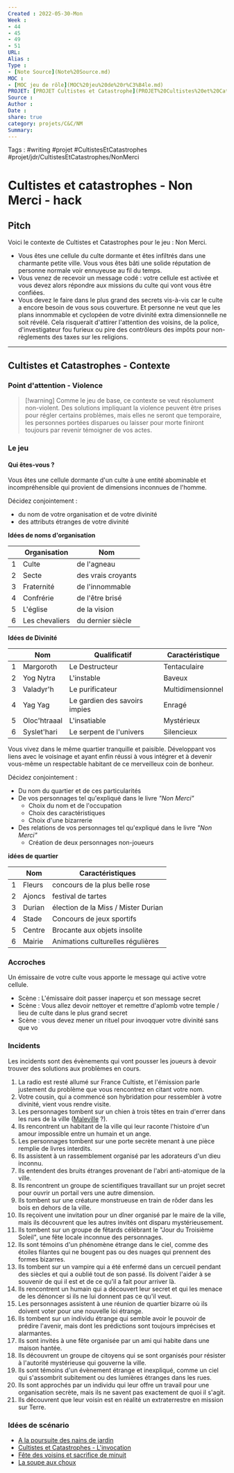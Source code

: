 ```yaml
---
Created : 2022-05-30-Mon
Week : 
- 44
- 45
- 49
- 51
URL:
Alias :
Type : 
- [Note Source](Note%20Source.md)
MOC : 
- [MOC jeu de rôle](MOC%20jeu%20de%20r%C3%B4le.md)
PROJET: [PROJET Cultistes et Catastrophe](PROJET%20Cultistes%20et%20Catastrophe.md)
Source :
Author :
Date :
share: true 
category: projets/C&C/NM
Summary: 
---
```

Tags : #writing #projet #CultistesEtCatastrophes #projet/jdr/CultistesEtCatastrophes/NonMerci

# Cultistes et catastrophes - Non Merci - hack

## Pitch

Voici le contexte de Cultistes et Catastrophes pour le jeu : Non Merci.

- Vous êtes une cellule du culte dormante et êtes infiltrés dans une charmante petite ville. Vous vous êtes bâti une solide réputation de personne normale voir ennuyeuse au fil du temps.
- Vous venez de recevoir un message codé : votre cellule est activée et vous devez alors répondre aux missions du culte qui vont vous être confiées.
- Vous devez le faire dans le plus grand des secrets vis-à-vis car le culte a encore besoin de vous sous couverture. Et personne ne veut que les plans innommable et cyclopéen de votre divinité extra dimensionnelle ne soit révélé. Cela risquerait d'attirer l'attention des voisins, de la police, d'investigateur fou furieux ou pire des contrôleurs des impôts pour non-règlements des taxes sur les religions.

***
## Cultistes et Catastrophes - Contexte

### Point d'attention - Violence

> [!warning] Comme le jeu de base, ce contexte se veut résolument non-violent. Des solutions impliquant la violence peuvent être prises pour régler certains problèmes, mais elles ne seront que temporaire, les personnes portées disparues ou laisser pour morte finiront toujours par revenir témoigner de vos actes.

### Le jeu

#### Qui êtes-vous ?

Vous êtes une cellule dormante d'un culte à une entité abominable et incompréhensible qui provient de dimensions inconnues de l'homme.

Décidez conjointement : 
- du nom de votre organisation et de votre divinité
- des attributs étranges de votre divinité 

**Idées de noms d'organisation**

|     | Organisation   | Nom                | 
| --- | -------------- | ------------------ |
| 1   | Culte          | de l'agneau        |
| 2   | Secte          | des vrais croyants |
| 3   | Fraternité     | de l'innommable    |
| 4   | Confrérie      | de l'être brisé    |
| 5   | L'église       | de la vision       |
| 6   | Les chevaliers | du dernier siècle  |

**Idées de Divinité**

|     | Nom          | Qualificatif                  | Caractéristique   |
| --- | ------------ | ----------------------------- | ----------------- |
| 1   | Margoroth    | Le Destructeur                | Tentaculaire      |
| 2   | Yog Nytra    | L'instable                    | Baveux            |
| 3   | Valadyr'h    | Le purificateur               | Multidimensionnel |
| 4   | Yag Yag      | Le gardien des savoirs impies | Enragé            |
| 5   | Oloc'htraaal | L'insatiable                  | Mystérieux        |
| 6   | Syslet'hari  | Le serpent de l'univers       | Silencieux        | 

Vous vivez dans le même quartier tranquille et paisible. Développant vos liens avec le voisinage et ayant enfin réussi à vous intégrer et à devenir vous-même un respectable habitant de ce merveilleux coin de bonheur.

Décidez conjointement :
- Du nom du quartier et de ces particularités
- De vos personnages tel qu'expliqué dans le livre *"Non Merci"*
	- Choix du nom et de l'occupation  
	- Choix des caractéristiques  
	- Choix d'une bizarrerie  
- Des relations de vos personnages tel qu'expliqué dans le livre *"Non Merci"*
	- Création de deux personnages non-joueurs  

**idées de quartier**

|     | Nom    | Caractéristiques                    |
| --- | ------ | ----------------------------------- |
| 1   | Fleurs | concours de la plus belle rose      |
| 2   | Ajoncs | festival de tartes                  |
| 3   | Durian | élection de la Miss / Mister Durian |
| 4   | Stade  | Concours de jeux sportifs           |
| 5   | Centre | Brocante aux objets insolite        |
| 6   | Mairie | Animations culturelles régulières   | 

### Accroches

Un émissaire de votre culte vous apporte le message qui active votre cellule. 
- Scène : L'émissaire doit passer inaperçu et son message secret
- Scène : Vous allez devoir nettoyer et remettre d'aplomb votre temple / lieu de culte dans le plus grand secret
- Scène : vous devez mener un rituel pour invoqquer votre divinité sans que vo



### Incidents

Les incidents sont des évènements qui vont pousser les joueurs à devoir trouver des solutions aux problèmes en cours.

1. La radio est resté allumé sur France Cultiste, et l'émission parle justement du problème que vous rencontrez en citant votre nom. 
2. Votre cousin, qui a commencé son hybridation pour ressembler à votre divinité, vient vous rendre visite.
3. Les personnages tombent sur un chien à trois têtes en train d'errer dans les rues de la ville ([Maleville](Maleville) ?).
4.  Ils rencontrent un habitant de la ville qui leur raconte l'histoire d'un amour impossible entre un humain et un ange.
5.  Les personnages tombent sur une porte secrète menant à une pièce remplie de livres interdits.
6.  Ils assistent à un rassemblement organisé par les adorateurs d'un dieu inconnu.
7.  Ils entendent des bruits étranges provenant de l'abri anti-atomique de la ville.
8.  Ils rencontrent un groupe de scientifiques travaillant sur un projet secret pour ouvrir un portail vers une autre dimension.
9.  Ils tombent sur une créature monstrueuse en train de rôder dans les bois en dehors de la ville.
10.  Ils reçoivent une invitation pour un dîner organisé par le maire de la ville, mais ils découvrent que les autres invités ont disparu mystérieusement.
11.  Ils tombent sur un groupe de fêtards célébrant le "Jour du Troisième Soleil", une fête locale inconnue des personnages.
12.  Ils sont témoins d'un phénomène étrange dans le ciel, comme des étoiles filantes qui ne bougent pas ou des nuages qui prennent des formes bizarres.
13. Ils tombent sur un vampire qui a été enfermé dans un cercueil pendant des siècles et qui a oublié tout de son passé. Ils doivent l'aider à se souvenir de qui il est et de ce qu'il a fait pour arriver là.
14. Ils rencontrent un humain qui a découvert leur secret et qui les menace de les dénoncer si ils ne lui donnent pas ce qu'il veut.
15. Les personnages assistent à une réunion de quartier bizarre où ils doivent voter pour une nouvelle loi étrange.
16. Ils tombent sur un individu étrange qui semble avoir le pouvoir de prédire l'avenir, mais dont les prédictions sont toujours imprécises et alarmantes.
17.  Ils sont invités à une fête organisée par un ami qui habite dans une maison hantée.
18. Ils découvrent un groupe de citoyens qui se sont organisés pour résister à l'autorité mystérieuse qui gouverne la ville.
19. Ils sont témoins d'un évènement étrange et inexpliqué, comme un ciel qui s'assombrit subitement ou des lumières étranges dans les rues.
20. Ils sont approchés par un individu qui leur offre un travail pour une organisation secrète, mais ils ne savent pas exactement de quoi il s'agit.
21. Ils découvrent que leur voisin est en réalité un extraterrestre en mission sur Terre.

### Idées de scénario

- [A la poursuite des nains de jardin](A%20la%20poursuite%20des%20nains%20de%20jardin)
- [Cultistes et Catastrophes - L'invocation](Cultistes%20et%20Catastrophes%20-%20L'invocation)
- [Fête des voisins et sacrifice de minuit](F%C3%AAte%20des%20voisins%20et%20sacrifice%20de%20minuit) 
- [La soupe aux choux](La%20soupe%20aux%20choux)
